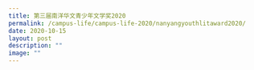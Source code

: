 ```yaml
---
title: 第三届南洋华文青少年文学奖2020
permalink: /campus-life/campus-life-2020/nanyangyouthlitaward2020/
date: 2020-10-15
layout: post
description: ""
image: ""
---
```

